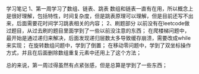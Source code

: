 ﻿学习笔记
1、第一周学习了数组、链表、跳表
    数组和链表一直有在用，所以概念上是很好理解，包括特性，时间复杂度，但是跳表原理可以理解，但是目前还写不出来，后面需要花时间学习跳表相关的内容；
2、刷题部分
    以前没有在leetcode做过题目，从过去刷的题目里面学到了一些以前没注意的东西；
    在爬楼梯问题中，最开始是通过递归来解决，后面发现递归层数太多导致缓存崩溃，需要改成while来实现；
    在旋转数组问题中，学到了倒置；
    在移动零问题中，学到了双坐标操作方式，并且在后面删除数组重复元素中还用上了这个方法；

总的来说，第一周过得虽然有点紧张感，但是总算是学到了一些东西；

 
